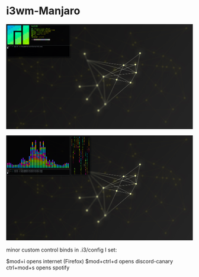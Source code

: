# i3wm-Manjaro

![Alt Text](https://github.com/four1xxxxxx/i3wm-Manjaro/blob/master/scrots/scrot1.png)

![Alt Text](https://github.com/four1xxxxxx/i3wm-Manjaro/blob/master/scrots/scrot2.png)


minor custom control binds in .i3/config I set:
 
 $mod+i opens internet (Firefox)
 $mod+ctrl+d opens discord-canary
 ctrl+mod+s opens spotify
 
